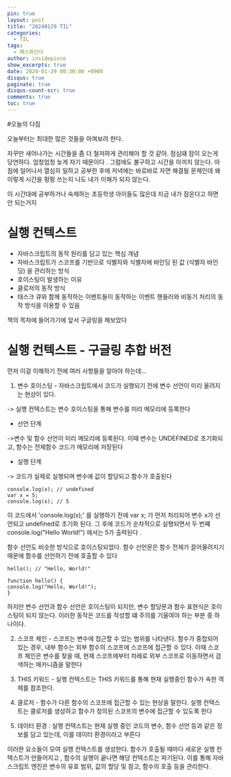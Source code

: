 ```yaml
---
pin: true
layout: post
title: "20240129 TIL"
categories:
  - TIL
tags:
  - 패스파인더
author: insidepixce
show_excerpts: true
date: 2024-01-29 00:30:00 +0900
disqus: true
paginate: true
disqus-count-scr: true
comments: true
toc: true
---
```


#오늘의 다짐

오늘부터는 최대한 많은 것들을 아껴보려 한다.

자꾸만 새어나가는 시간들을 좀 더 철저하게 관리해야 할 것 같아. 점심떄 잠이 오는게 당연하다. 엄청엄청 늦게 자기 때문이다 . 그럼에도 불구하고 시간을 아끼지 않는다. 아침에 일어나서 열심히 일하고 공부한 후에 저녁에는 바로바로 자면 해결될 문제인데 왜 이렇게 시간을 펑펑 쓰는지 나도 내가 이해가 되지 않는다.

이 시간대에 공부하거나 숙제하는 초등학생 아이들도 많은데 지금 내가 잠온다고 하면 안 되는거지 


# 실행 컨텍스트
- 자바스크립트의 동작 원리를 담고 있는 핵심 개념
- 자바스크립트가 스코프를 기반으로 식별자와 식별자에 바인딩 된 값 (식별자 바인딩) 을 관리하는 방식
- 호이스팅이 발생하는 이유
- 클로저의 동작 방식
- 태스크 큐와 함께 동작하는 이벤트들이 동작하는 이벤트 핸들러와 비동기 처리의 동작 방식을 이용할 수 있음

책의 목차에 들어가기에 앞서 구글링을 해보았다 

# 실행 컨텍스트 - 구글링 추합 버전

먼저 이걸 이해하기 전에 여러 사항들을 알아야 하는데...

1. 변수 호이스팅 - 자바스크립트에서 코드가 실행되기 전에 변수 선언이 미리 올려지는 현상이 있다. 
 
 -> 실행 컨텍스트는 변수 호이스팅을 통해 변수를 미리 메모리에 등록한다

 * 선언 단계 
 
 ->변수 및 함수 선언이 미리 메모리에 등록된다. 이때 변수는 UNDEFINED로 초기화되고, 함수는 전체함수 코드가 메모리에 저장된다 
  * 실행 단계 

  -> 코드가 실제로 실행되며 변수에 값이 할당되고 함수가 호출된다 
  ```
  console.log(x); // undefined
var x = 5;
console.log(x); // 5

  ```

이 코드에서 'console.log(x);' 를 실행하기 전에 var x; 가 먼저 처리되어 변수 x가 선언되고 undefined로 초기화 된다. 그 후에 코드가 순차적으로 실행되면서 두 번쨰 console.log("Hello World!") 에서는 5가 출력된다 .

함수 선언도 비슷한 방식으로 호이스팅되었다. 함수 선언문은 함수 전체가 끌어올려지기 때문에 함수를 선언하기 전에 호출할 수 있다 


  ```
hello(); // "Hello, World!"

function hello() {
  console.log("Hello, World!");
}

  ```
하지만 변수 선언과 함수 선언은 호이스팅이 되지만, 변수 할당문과 함수 표현식은 호이스팅이 되지 않는다. 이러한 동작은 코드를 작성할 떄 주의를 기울여야 하는 부분 중 하나이다. 
  

 2. 스코프 체인 - 스코프는 변수에 접근할 수 있는 범위를 나타낸다. 함수가 중첩되어 있는 경우, 내부 함수는 외부 함수의 스코프에 스코프에 접근할 수 있다. 이때 스코프 체인은 변수를 찾을 때, 현재 스코프에부터 차례로 외부 스코프로 이동하면서 검색하는 매카니즘을 말한다 

 3. THIS 키워드 - 실행 컨텍스트는 THIS 키워드를 통해 현재 실행중인 함수가 속한 객체를 참조한다.
 
 4. 클로저 - 함수가 다른 함수의 스코프에 접근할 수 있는 현상을 말한다. 실행 컨텍스트는 클로저를 생성하고 함수가 정의된 스코프의 변수에 접근할 수 있도록 한다 

 5. 데이터 환경 : 실행 컨텍스트는 현재 실행 중인 코드의 변수, 함수 선언 등과 같은 정보를 담고 있는데, 이를 데이터 환경이라고 부른다

 이러한 요소들이 모여 실행 컨텍스트를 생성한다. 함수가 호출될 때마다 새로운 실행 컨텍스트가 만들어지고 , 함수의 실행이 끝나면 해당 컨텍스트는 파기된다. 이를 통해 자바스크립트 엔진은 변수의 유효 범위, 값의 할당 및 참고, 함수의 호출 등을 관리한다. 